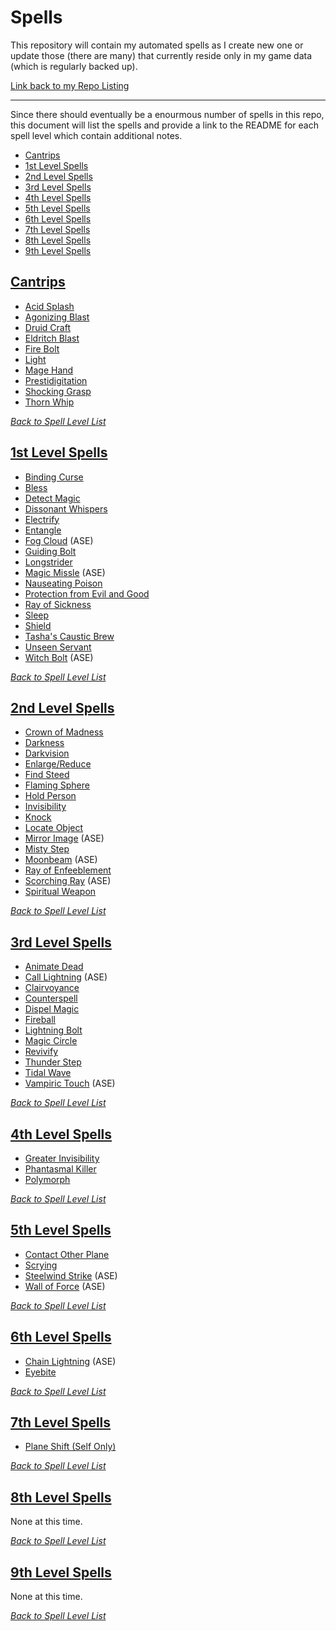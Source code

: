 # Spells
This repository will contain my automated spells as I create new one or update those (there are many) that currently reside only in my game data (which is regularly backed up).

[Link back to my Repo Listing](https://github.com/Jeznar/GitRepo)

---

Since there should eventually be a enourmous number of spells in this repo, this document will list the spells and provide a link to the README for each spell level which contain additional notes.

* [Cantrips](#cantrips)
* [1st Level Spells](#1st-level-spells)
* [2nd Level Spells](#2nd-level-spells)
* [3rd Level Spells](#3rd-level-spells)
* [4th Level Spells](#4th-level-spells)
* [5th Level Spells](#5th-level-spells)
* [6th Level Spells](#6th-level-spells)
* [7th Level Spells](#7th-level-spells)
* [8th Level Spells](#8th-level-spells)
* [9th Level Spells](#9th-level-spells)

## [Cantrips](Cantrips)

* [Acid Splash](Cantrips#acid-splash)
* [Agonizing Blast](Cantrips#agonizing-blast)
* [Druid Craft](Cantrips#druid-craft)
* [Eldritch Blast](Cantrips#eldritch-blast)
* [Fire Bolt](Cantrips#fire-bolt)
* [Light](Cantrips#light)
* [Mage Hand](Cantrips#mage-hand)
* [Prestidigitation](Cantrips#prestidigitation)
* [Shocking Grasp](Cantrips#shocking-grasp)
* [Thorn Whip](Cantrips#thorn-whip)

[*Back to Spell Level List*](#spells)

## [1st Level Spells](1st_Level)

* [Binding Curse](1st_Level#binding-curse)
* [Bless](1st_Level#bless)
* [Detect Magic](1st_Level#detect-magic)
* [Dissonant Whispers](1st_Level#dissonant-whispers)
* [Electrify](1st_Level#electrify)
* [Entangle](1st_Level#entangle)
* [Fog Cloud](1st_Level#fog-cloud) (ASE)
* [Guiding Bolt](1st_Level#guiding-bolt)
* [Longstrider](1st_Level#longstrider)
* [Magic Missle](1st_Level#magic-missle) (ASE)
* [Nauseating Poison](1st_Level#nauseating-poison)
* [Protection from Evil and Good](1st_Level#protection-from-evil-and-good)
* [Ray of Sickness](1st_Level#ray-of-sickness)
* [Sleep](1st_Level#sleep)
* [Shield](1st_Level#shield)
* [Tasha's Caustic Brew](1st_Level#tasha-caustic-brew)
* [Unseen Servant](1st_Level#unseen-servant)
* [Witch Bolt](1st_Level#witch-bolt) (ASE)

[*Back to Spell Level List*](#spells)

## [2nd Level Spells](2nd_Level)

* [Crown of Madness](2nd_Level#crown-of-madness)
* [Darkness](2nd_Level#darkness)
* [Darkvision](2nd_Level#darkvision)
* [Enlarge/Reduce](2nd_Level#enlargereduce)
* [Find Steed](2nd_Level#find-steed)
* [Flaming Sphere](2nd_Level#flaming-sphere)
* [Hold Person](2nd_Level#hold-person)
* [Invisibility](2nd_Level#invisibility)
* [Knock](2nd_Level#knock)
* [Locate Object](2nd_Level#locate-object)
* [Mirror Image](2nd_Level#mirror-image) (ASE)
* [Misty Step](2nd_Level#misty-step)
* [Moonbeam](2nd_Level#moonbeam) (ASE)
* [Ray of Enfeeblement](2nd_Level#ray-of-enfeeblement)
* [Scorching Ray](2nd_Level#scorching-ray) (ASE)
* [Spiritual Weapon](2nd_Level#spiritual-weapon)

[*Back to Spell Level List*](#spells)

## [3rd Level Spells](3rd_Level)

* [Animate Dead](3rd_Level#animate-dead)
* [Call Lightning](3rd_Level#call-lightning) (ASE)
* [Clairvoyance](3rd_Level#clairvoyance)
* [Counterspell](3rd_Level#counterspell)
* [Dispel Magic](3rd_Level#dispel-magic)
* [Fireball](3rd_Level#fireball)
* [Lightning Bolt](3rd_Level#lightning-bolt)
* [Magic Circle](3rd_Level#magic-circle)
* [Revivify](3rd_Level#revivify)
* [Thunder Step](3rd_Level#thunder-step)
* [Tidal Wave](3rd_Level#tidal-wave)
* [Vampiric Touch](3rd_Level#vampiric-touch) (ASE)

[*Back to Spell Level List*](#spells)

## [4th Level Spells](4th_Level)

* [Greater Invisibility](4th_Level#greater-invisibility)
* [Phantasmal Killer](4th_Level#phantasmal-killer)
* [Polymorph](4th_Level#polymorph)

[*Back to Spell Level List*](#spells)

## [5th Level Spells](5th_Level)

* [Contact Other Plane](5th_Level#contact-other-plane)
* [Scrying](5th_Level#scrying)
* [Steelwind Strike](5th_Level#steelwind-strike) (ASE)
* [Wall of Force](5th_Level#wall-of-force) (ASE)

[*Back to Spell Level List*](#spells)

## [6th Level Spells](6th_Level)

* [Chain Lightning](6th_Level#chain-lightning) (ASE)
* [Eyebite](6th_Level#eyebite)

[*Back to Spell Level List*](#spells)

## [7th Level Spells](7th_Level)

* [Plane Shift (Self Only)](7th_Level#plane-shift-self-only)

[*Back to Spell Level List*](#spells)

## [8th Level Spells](8th_Level)

None at this time.

[*Back to Spell Level List*](#spells)

## [9th Level Spells](9th_Level)

None at this time.

[*Back to Spell Level List*](#spells)
